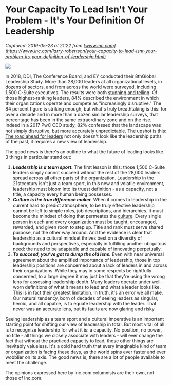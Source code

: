 # Your Capacity To Lead Isn't Your Problem - It's Your Definition Of Leadership

_Captured: 2019-05-23 at 21:22 from [www.inc.com](https://www.inc.com/larry-robertson/your-capacity-to-lead-isnt-your-problem-its-your-definition-of-leadership.html)_

![](https://www.incimages.com/uploaded_files/image/970x450/getty_83589202_392206.jpg)

In 2018, DDI, The Conference Board, and EY conducted their 8thGlobal Leadership Study. More than 28,000 leaders at all organizational levels, in dozens of sectors, and from across the world were surveyed, including 1,500 C-Suite executives. The results were both [stunning and telling](https://www.inc.com/larry-robertson/a-single-word-is-secret-to-successful-leadership-youll-never-guess-whos-been-trying-to-tell-it-to-you.html). Of those highest-ranking leaders, 84% described the environment in which their organizations operate and compete as "increasingly disruptive." The 84 percent figure is striking enough, but what's truly breathtaking is this: for over a decade and in more than a dozen similar leadership surveys, that percentage has been in the same extraordinary zone and on the rise. Indeed in a 2017 PwC CEO study, 82% confessed that the landscape was not simply disruptive, but more accurately unpredictable. The upshot is this: [The road ahead for leaders](https://www.inc.com/larry-robertson/the-4-leadership-skills-success-in-21stcentury-wont-happen-without.html) not only doesn't look like the leadership paths of the past, it requires a new view of leadership.

The good news is there's an outline to what the future of leading looks like. 3 things in particular stand out:

  1. _**Leadership is a team sport.**_ The first lesson is this: those 1,500 C-Suite leaders simply cannot succeed without the rest of the 28,000 leaders spread across all other parts of the organization. Leadership in the 21stcentury isn't just a team sport, in this new and volatile environment, leadership must bloom into its truest definition - as a capacity, not a title, a capacity every human being possesses.
  2. _**Culture is the true difference maker.**_ When it comes to leadership in the current hard to predict atmosphere, to be truly effective leadership cannot be left to simple roles, job descriptions, and hierarchies. It must become the mindset of doing that permeates the [culture](https://www.inc.com/larry-robertson/its-bad-but-are-you-focused-on-right-things-to-fix-it.html). Every single person in each and every organization must be taught, encouraged, rewarded, and given room to step up. Title and rank must serve shared purpose, not the other way around. And the evidence is clear that leadership as a cultural mindset thrives best on a diversity of backgrounds and perspectives, especially in fulfilling another ubiquitous need: the need to be adaptable and capable of innovating perpetually.
  3. _**To succeed, you've got to dump the old lens.**_ Even with near universal agreement about the amplified importance of leadership, those in top leadership positions are concerned about a lack of leaders in and across their organizations. While they may in some respects be rightfully concerned, to a large degree it may just be that they're using the wrong lens for assessing leadership depth. Many leaders operate under well-worn definitions of what it means to lead and what a leader looks like. This is in fact their greatest limitation. In truth, it's an error we all make. Our natural tendency, born of decades of seeing leaders as singular, heroic, and all capable, is to equate leadership with the leader. That never was an accurate lens, but its faults are now glaring and risky.

Seeing leadership as a team sport and a cultural imperative is an important starting point for shifting our view of leadership in total. But most vital of all is to recognize leadership for what it is: a capacity. No position, no power, no title - all things we closely associate with leaders - will ever change the fact that without the practiced capacity to lead, those other things are inevitably valueless. It's a cold hard truth that every imaginable kind of team or organization is facing these days, as the world spins ever faster and ever wobblier on its axis. The good news is, there are a lot of people available to meet the challenge.

The opinions expressed here by Inc.com columnists are their own, not those of Inc.com.
